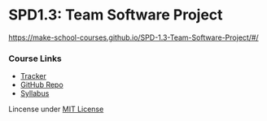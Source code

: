 # SPD1.3: Team Software Project
https://make-school-courses.github.io/SPD-1.3-Team-Software-Project/#/

### Course Links
- [Tracker](https://docs.google.com/spreadsheets/d/1KyZrkcRPUtTm_1rrklYrz5lcV2O2flwi2yKYM4w9-ig/edit?pli=1#gid=0)
- [GitHub Repo](https://github.com/Make-School-Courses/SPD-1.3-Team-Software-Project)
- [Syllabus](https://make-school-courses.github.io/SPD-1.3-Team-Software-Project/#/README)

Lincense under [MIT License](LICENSE)

